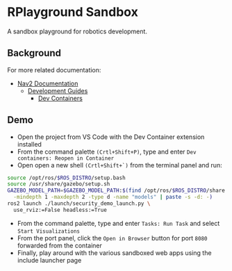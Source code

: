 # RPlayground Sandbox

A sandbox playground for robotics development.

## Background

For more related documentation:

- [Nav2 Documentation](https://navigation.ros.org)
  - [Development Guides](https://navigation.ros.org/development_guides)
    - [Dev Containers](https://navigation.ros.org/development_guides/devcontainer_docs)

## Demo

- Open the project from VS Code with the Dev Container extension installed
- From the command palette ``(Crtl+Shift+P)``, type and enter `Dev containers: Reopen in Container`
- Open open a new shell ``(Crtl+Shift+`)`` from the terminal panel and run:

```bash
source /opt/ros/$ROS_DISTRO/setup.bash
source /usr/share/gazebo/setup.sh
GAZEBO_MODEL_PATH=$GAZEBO_MODEL_PATH:$(find /opt/ros/$ROS_DISTRO/share \
  -mindepth 1 -maxdepth 2 -type d -name "models" | paste -s -d: -)
ros2 launch ./launch/security_demo_launch.py \
  use_rviz:=False headless:=True
```

- From the command palette, type and enter `Tasks: Run Task` and select `Start Visualizations`
- From the port panel, click the `Open in Browser` button for port `8080` forwarded from the container
- Finally, play around with the various sandboxed web apps using the include launcher page
